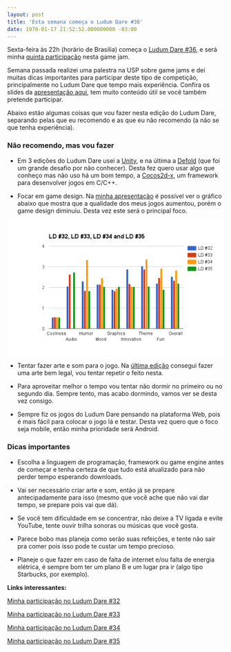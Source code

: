 ```yaml
---
layout: post
title: 'Esta semana começa o Ludum Dare #36'
date: 1970-01-17 21:52:52.000000000 -03:00
---
```

Sexta-feira às 22h (horário de Brasilia) começa o [Ludum Dare #36](http://ludumdare.com/compo/), e será minha [quinta participação](http://gamedeveloper.com.br/tag/ludum-dare/) nesta game jam.

Semana passada realizei uma palestra na USP sobre game jams e dei muitas dicas importantes para participar deste tipo de competição, principalmente no Ludum Dare que tempo mais experiência. Confira os slides da [apresentação aqui](http://gamedeveloper.com.br/game-jams-como-fazer-um-jogo-em-48h/), tem muito conteúdo útil se você também pretende participar.

Abaixo estão algumas coisas que vou fazer nesta edição do Ludum Dare, separando pelas que eu recomendo e as que eu não recomendo (a não se que tenha experiência).

### Não recomendo, mas vou fazer

* Em 3 edições do Ludum Dare usei a [Unity](http://unity3d.com), e na última a [Defold](http://www.defold.com) (que foi um grande desafio por não conhecer). Desta fez quero usar algo que conheço mas não uso há um bom tempo, a [Cocos2d-x](http://www.cocos2d-x.org), um framework para desenvolver jogos em C/C++.

* Focar em game design. Na [minha apresentação](http://gamedeveloper.com.br/game-jams-como-fazer-um-jogo-em-48h/) é possível ver o gráfico abaixo que mostra que a qualidade dos meus jogos aumentou, porém o game design diminuiu. Desta vez este será o principal foco.

![](/content/images/2016/08/ludum-dare-chart.png)

* Tentar fazer arte e som para o jogo. Na [última edição](http://gamedeveloper.com.br/ludum-dare-35/) consegui fazer uma arte bem legal, vou tentar repetir o feito nesta.

* Para aproveitar melhor o tempo vou tentar não dormir no primeiro ou no segundo dia. Sempre tento, mas acabo dormindo, vamos ver se desta vez consigo.

* Sempre fiz os jogos do Ludum Dare pensando na plataforma Web, pois é mais fácil para colocar o jogo lá e testar. Desta vez quero que o foco seja mobile, então minha prioridade será Android.

### Dicas importantes

* Escolha a linguagem de programação, framework ou game engine antes de começar e tenha certeza de que tudo está atualizado para não perder tempo esperando downloads.

* Vai ser necessário criar arte e som, então já se prepare antecipadamente para isso (mesmo que você ache que não vai dar tempo, se prepare pois vai que dá).

* Se você tem dificuldade em se concentrar, não deixe a TV ligada e evite YouTube, tente ouvir trilha sonoras ou músicas que você gosta.

* Parece bobo mas planeja como serão suas refeições, e tente não sair pra comer pois isso pode te custar um tempo precioso. 

* Planeje o que fazer em caso de falta de internet e/ou falta de energia elétrica, é sempre bom ter um plano B e um lugar pra ir (algo tipo Starbucks, por exemplo).

**Links interessantes:**

[Minha participação no Ludum Dare #32](http://gamedeveloper.com.br/ludum-dare-32/)

[Minha participação no Ludum Dare #33](http://gamedeveloper.com.br/ludum-dare-33/)

[Minha participação no Ludum Dare #34](http://gamedeveloper.com.br/ludum-dare-34/)

[Minha participação no Ludum Dare #35](http://gamedeveloper.com.br/ludum-dare-35/)

